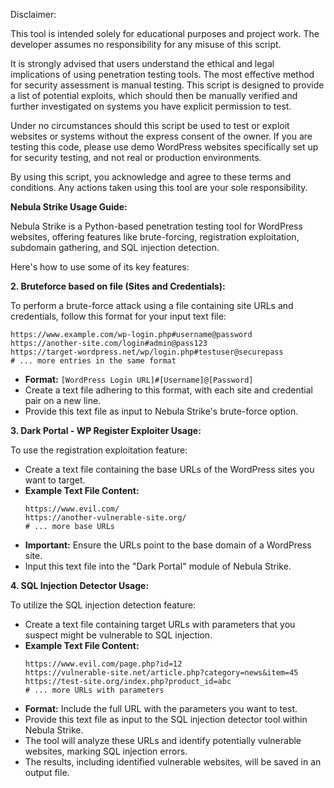 Disclaimer:

This tool is intended solely for educational purposes and project work. The developer assumes no responsibility for any misuse of this script.

It is strongly advised that users understand the ethical and legal implications of using penetration testing tools. The most effective method for security assessment is manual testing. This script is designed to provide a list of potential exploits, which should then be manually verified and further investigated on systems you have explicit permission to test.

Under no circumstances should this script be used to test or exploit websites or systems without the express consent of the owner. If you are testing this code, please use demo WordPress websites specifically set up for security testing, and not real or production environments.

By using this script, you acknowledge and agree to these terms and conditions. Any actions taken using this tool are your sole responsibility.

**Nebula Strike Usage Guide:**

Nebula Strike is a Python-based penetration testing tool for WordPress websites, offering features like brute-forcing, registration exploitation, subdomain gathering, and SQL injection detection.

Here's how to use some of its key features:

**2. Bruteforce based on file (Sites and Credentials):**

To perform a brute-force attack using a file containing site URLs and credentials, follow this format for your input text file:

```
https://www.example.com/wp-login.php#username@password
https://another-site.com/login#admin@pass123
https://target-wordpress.net/wp/login.php#testuser@securepass
# ... more entries in the same format
```

* **Format:** `[WordPress Login URL]#[Username]@[Password]`
* Create a text file adhering to this format, with each site and credential pair on a new line.
* Provide this text file as input to Nebula Strike's brute-force option.

**3. Dark Portal - WP Register Exploiter Usage:**

To use the registration exploitation feature:

* Create a text file containing the base URLs of the WordPress sites you want to target.
* **Example Text File Content:**
    ```
    https://www.evil.com/
    https://another-vulnerable-site.org/
    # ... more base URLs
    ```
* **Important:** Ensure the URLs point to the base domain of a WordPress site.
* Input this text file into the "Dark Portal" module of Nebula Strike.

**4. SQL Injection Detector Usage:**

To utilize the SQL injection detection feature:

* Create a text file containing target URLs with parameters that you suspect might be vulnerable to SQL injection.
* **Example Text File Content:**
    ```
    https://www.evil.com/page.php?id=12
    https://vulnerable-site.net/article.php?category=news&item=45
    https://test-site.org/index.php?product_id=abc
    # ... more URLs with parameters
    ```
* **Format:** Include the full URL with the parameters you want to test.
* Provide this text file as input to the SQL injection detector tool within Nebula Strike.
* The tool will analyze these URLs and identify potentially vulnerable websites, marking SQL injection errors.
* The results, including identified vulnerable websites, will be saved in an output file.
